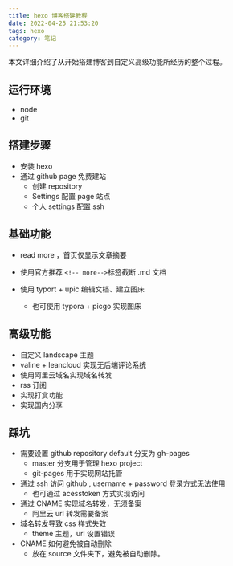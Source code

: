 ```yaml
---
title: hexo 博客搭建教程
date: 2022-04-25 21:53:20
tags: hexo
category: 笔记
---
```


本文详细介绍了从开始搭建博客到自定义高级功能所经历的整个过程。

## 运行环境

- node
- git

## 搭建步骤

- 安装 hexo
- 通过 github page 免费建站
  - 创建 repository 
  - Settings 配置 page 站点
  - 个人 settings 配置 ssh


<!-- more -->

## 基础功能

-  read more ，首页仅显示文章摘要
  - 使用官方推荐 `<!-- more-->`标签截断 .md 文档

- 使用 typort + upic 编辑文档、建立图床
  - 也可使用 typora + picgo 实现图床


## 高级功能

- 自定义 landscape 主题
- valine + leancloud 实现无后端评论系统
- 使用阿里云域名实现域名转发
- rss 订阅
- 实现打赏功能
- 实现国内分享

## 踩坑

- 需要设置 github repository default 分支为 gh-pages
  - master 分支用于管理 hexo project 
  - git-pages 用于实现网站托管
- 通过 ssh 访问 github , username + password 登录方式无法使用
  - 也可通过 acesstoken 方式实现访问
- 通过 CNAME 实现域名转发，无须备案
  - 阿里云 url 转发需要备案
- 域名转发导致 css 样式失效
  - theme 主题，url 设置错误
- CNAME 如何避免被自动删除
  - 放在 source 文件夹下，避免被自动删除。

